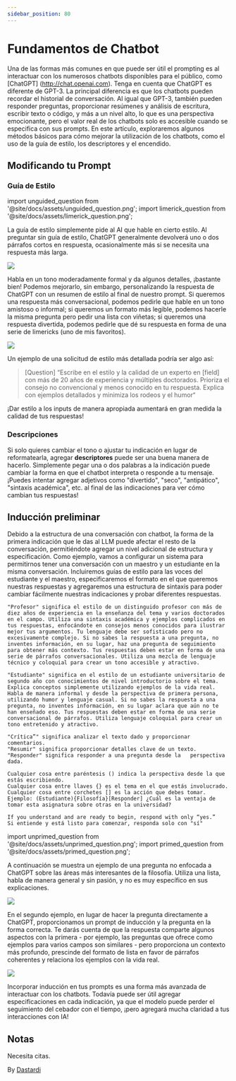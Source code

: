 ```yaml
---
sidebar_position: 80
---
```


#   Fundamentos de Chatbot

Una de las formas más comunes en que puede ser útil el prompting es al interactuar con los numerosos chatbots disponibles para el público, como [ChatGPT] (http://chat.openai.com). Tenga en cuenta que ChatGPT es diferente de GPT-3. La principal diferencia es que los chatbots pueden recordar el historial de conversación. Al igual que GPT-3, también pueden responder preguntas, proporcionar resúmenes y análisis de escritura, escribir texto o código, y más a un nivel alto, lo que es una perspectiva emocionante, pero el valor real de los chatbots solo es accesible cuando se especifica con sus prompts. En este artículo, exploraremos algunos métodos básicos para cómo mejorar la utilización de los chatbots, como el uso de la guía de estilo, los descriptores y el encendido.

## Modificando tu Prompt

### Guía de Estilo

import unguided_question from '@site/docs/assets/unguided_question.png';
import limerick_question from '@site/docs/assets/limerick_question.png';

La guía de estilo simplemente pide al AI que hable en cierto estilo. Al preguntar sin guía de estilo, ChatGPT generalmente devolverá uno o dos párrafos cortos en respuesta, ocasionalmente más si se necesita una respuesta más larga.

<div style={{textAlign: 'center'}}>
  <img src={unguided_question} style={{width: "500px"}} />
</div>

Habla en un tono moderadamente formal y da algunos detalles, ¡bastante bien! Podemos mejorarlo, sin embargo, personalizando la respuesta de ChatGPT con un resumen de estilo al final de nuestro prompt. Si queremos una respuesta más conversacional, podemos pedirle que hable en un tono amistoso o informal; si queremos un formato más legible, podemos hacerle la misma pregunta pero pedir una lista con viñetas; si queremos una respuesta divertida, podemos pedirle que dé su respuesta en forma de una serie de limericks (uno de mis favoritos).

<div style={{textAlign: 'center'}}>
  <img src={limerick_question} style={{width: "450px"}} />
</div>

Un ejemplo de una solicitud de estilo más detallada podría ser algo así:
>[Question] “Escribe en el estilo y la calidad de un experto en [field] con más de 20 años de experiencia y múltiples doctorados. Prioriza el consejo no convencional y menos conocido en tu respuesta. Explica con ejemplos detallados y minimiza los rodeos y el humor“ 

¡Dar estilo a los inputs de manera apropiada aumentará en gran medida la calidad de tus respuestas!

### Descripciones 

Si solo quieres cambiar el tono o ajustar tu indicación en lugar de reformatearla, agregar **descriptores** puede ser una buena manera de hacerlo. Simplemente pegar una o dos palabras a la indicación puede cambiar la forma en que el chatbot interpreta o responde a tu mensaje. ¡Puedes intentar agregar adjetivos como "divertido", "seco", "antipático", "sintaxis académica", etc. al final de las indicaciones para ver cómo cambian tus respuestas!

## Inducción preliminar

Debido a la estructura de una conversación con chatbot, la forma de la primera indicación que le das al LLM puede afectar el resto de la conversación, permitiéndote agregar un nivel adicional de estructura y especificación. 
Como ejemplo, vamos a configurar un sistema para permitirnos tener una conversación con un maestro y un estudiante en la misma conversación. Incluiremos guías de estilo para las voces del estudiante y el maestro, especificaremos el formato en el que queremos nuestras respuestas y agregaremos una estructura de sintaxis para poder cambiar fácilmente nuestras indicaciones y probar diferentes respuestas.

    "Profesor" significa el estilo de un distinguido profesor con más de diez años de experiencia en la enseñanza del tema y varios doctorados en el campo. Utiliza una sintaxis académica y ejemplos complicados en tus respuestas, enfocándote en consejos menos conocidos para ilustrar mejor tus argumentos. Tu lenguaje debe ser sofisticado pero no excesivamente complejo. Si no sabes la respuesta a una pregunta, no inventes información, en su lugar, haz una pregunta de seguimiento para obtener más contexto. Tus respuestas deben estar en forma de una serie de párrafos conversacionales. Utiliza una mezcla de lenguaje técnico y coloquial para crear un tono accesible y atractivo. 

    "Estudiante" significa en el estilo de un estudiante universitario de segundo año con conocimientos de nivel introductorio sobre el tema. Explica conceptos simplemente utilizando ejemplos de la vida real. Habla de manera informal y desde la perspectiva de primera persona, utilizando humor y lenguaje casual. Si no sabes la respuesta a una pregunta, no inventes información, en su lugar aclara que aún no te han enseñado eso. Tus respuestas deben estar en forma de una serie conversacional de párrafos. Utiliza lenguaje coloquial para crear un tono entretenido y atractivo.

    "Crítica”" significa analizar el texto dado y proporcionar comentarios.
    "Resumir" significa proporcionar detalles clave de un texto.
    "Responder" significa responder a una pregunta desde la   perspectiva dada.

    Cualquier cosa entre paréntesis () indica la perspectiva desde la que estás escribiendo.
    Cualquier cosa entre llaves {} es el tema en el que estás involucrado.
    Cualquier cosa entre corchetes [] es la acción que debes tomar.
    Ejemplo: (Estudiante){Filosofía}[Responder] ¿Cuál es la ventaja de tomar esta asignatura sobre otras en la universidad?

    If you understand and are ready to begin, respond with only “yes.”
    Si entiende y está listo para comenzar, responda solo con "sí"
    
import unprimed_question from '@site/docs/assets/unprimed_question.png';
import primed_question from '@site/docs/assets/primed_question.png';  

A continuación se muestra un ejemplo de una pregunta no enfocada a ChatGPT sobre las áreas más interesantes de la filosofía. Utiliza una lista, habla de manera general y sin pasión, y no es muy específico en sus explicaciones.

<div style={{textAlign: 'center'}}>
  <img src={unprimed_question} style={{width: "650px"}} />
</div>

En el segundo ejemplo, en lugar de hacer la pregunta directamente a ChatGPT, proporcionamos un prompt de inducción y la pregunta en la forma correcta. Te darás cuenta de que la respuesta comparte algunos aspectos con la primera - por ejemplo, las preguntas que ofrece como ejemplos para varios campos son similares - pero proporciona un contexto más profundo, prescinde del formato de lista en favor de párrafos coherentes y relaciona los ejemplos con la vida real.

<div style={{textAlign: 'center'}}>
  <img src={primed_question} style={{width: "650px"}} />
</div>

Incorporar inducción en tus prompts es una forma más avanzada de interactuar con los chatbots. Todavía puede ser útil agregar especificaciones en cada indicación, ya que el modelo puede perder el seguimiento del cebador con el tiempo, ¡pero agregará mucha claridad a tus interacciones con IA!

## Notas

Necesita citas.

By [Dastardi](https://twitter.com/lukescurrier)